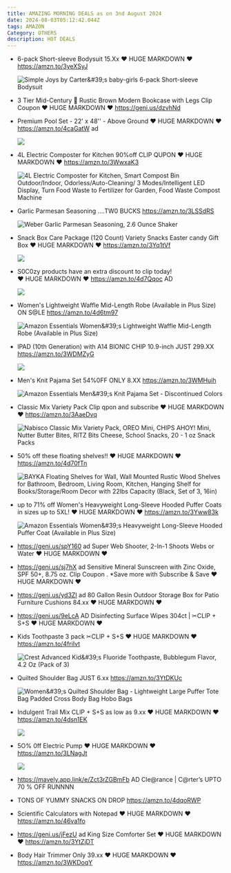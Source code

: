 ```yaml
---
title: AMAZING MORNING DEALS as on 3nd August 2024
date: 2024-08-03T05:12:42.044Z
tags: AMAZON
Category: OTHERS
description: HOT DEALS
---
```

* 6-pack Short-sleeve Bodysuit
  15.Xx
  ♥ HUGE MARKDOWN ♥
  https://amzn.to/3yeXSyJ<!--StartFragment-->

  ![Simple Joys by Carter\&#39;s baby-girls 6-pack Short-sleeve Bodysuit](https://m.media-amazon.com/images/I/81xFmXty3pL._AC_SY679_.jpg)
* 3 Tier Mid-Century 🏡 Rustic Brown Modern Bookcase with Legs
  Clip Coupon 
  ♥ HUGE MARKDOWN ♥
  https://geni.us/dzvhNd
* Premium Pool Set - 22' x 48'' - Above Ground 
  ♥ HUGE MARKDOWN ♥
  https://amzn.to/4caGatW    ad<!--StartFragment-->

  ![](https://m.media-amazon.com/images/I/61K9B5rtr8L._AC_SL1500_.jpg)
* 4L Electric Composter for Kitchen
  90%off
  CLIP QUPON
  ♥ HUGE MARKDOWN ♥
  https://amzn.to/3WwxaK3<!--StartFragment-->

  ![4L Electric Composter for Kitchen, Smart Compost Bin Outdoor/Indoor, Odorless/Auto-Cleaning/ 3 Modes/Intelligent LED Display, Turn Food Waste to Fertilizer for Garden, Food Waste Compost Machine](https://m.media-amazon.com/images/I/71bILHD6geL._AC_SX522_.jpg)
* Garlic Parmesan Seasoning
  ....TW0 BUCKS
  https://amzn.to/3LSSdRS<!--StartFragment-->

  ![Weber Garlic Parmesan Seasoning, 2.6 Ounce Shaker](https://m.media-amazon.com/images/I/815lPniJzaL._SX679_.jpg)
* Snack Box Care Package (120 Count) Variety Snacks Easter candy Gift Box
  ♥ HUGE MARKDOWN ♥
  https://amzn.to/3Yq1tVf<!--StartFragment-->

  ![](https://m.media-amazon.com/images/I/A105eY194cL._SL1500_.jpg)
* S0C0zy products have an extra discount to clip today!\
  ♥ HUGE MARKDOWN ♥
  https://amzn.to/4d7Qqoc    AD<!--StartFragment-->

  ![](https://m.media-amazon.com/images/S/al-na-9d5791cf-3faf/607ec0eb-d3e4-4e4a-849e-11b53651008f._CR0,186,1446,756_SX507_QL70_.png)
* Women's Lightweight Waffle Mid-Length Robe (Available in Plus Size) ON S@LE
  https://amzn.to/4d6tm97<!--StartFragment-->

  ![Amazon Essentials Women\&#39;s Lightweight Waffle Mid-Length Robe (Available in Plus Size)](https://m.media-amazon.com/images/I/71gxJg9BnVL._AC_SX679_.jpg)
* lPAD (10th Generation) with A14 BlONIC CHlP 10.9-inch
  JUST 299.XX 
  https://amzn.to/3WDMZyG<!--StartFragment-->

  ![](https://m.media-amazon.com/images/I/61oo+mrbI2L._AC_SL1500_.jpg)
* Men's Knit Pajama Set
  54%0FF ONLY 8.XX
  https://amzn.to/3WMHuih<!--StartFragment-->

  ![Amazon Essentials Men\&#39;s Knit Pajama Set - Discontinued Colors](https://m.media-amazon.com/images/I/81-vXbcvrvL._AC_SX522_.jpg)
* Classic Mix Variety Pack
  Clip qpon and subscribe
  ♥ HUGE MARKDOWN ♥
  https://amzn.to/3AaeDvq<!--StartFragment-->

  ![Nabisco Classic Mix Variety Pack, OREO Mini, CHIPS AHOY! Mini, Nutter Butter Bites, RITZ Bits Cheese, School Snacks, 20 - 1 oz Snack Packs](https://m.media-amazon.com/images/I/51H0Krw5abL._SX300_SY300_QL70_FMwebp_.jpg)
* 50% off these floating shelves!!
  ♥ HUGE MARKDOWN ♥
  https://amzn.to/4d70fTn<!--StartFragment-->

  ![BAYKA Floating Shelves for Wall, Wall Mounted Rustic Wood Shelves for Bathroom, Bedroom, Living Room, Kitchen, Hanging Shelf for Books/Storage/Room Decor with 22lbs Capacity (Black, Set of 3, 16in)](https://m.media-amazon.com/images/I/71OtjngZsOL.__AC_SY300_SX300_QL70_FMwebp_.jpg)
* up to 71% off 
  Women's Heavyweight Long-Sleeve Hooded Puffer Coats in sizes up to 5XL!
  ♥ HUGE MARKDOWN ♥
  https://amzn.to/3Yww83k<!--StartFragment-->

  ![Amazon Essentials Women\&#39;s Heavyweight Long-Sleeve Hooded Puffer Coat (Available in Plus Size)](https://m.media-amazon.com/images/I/81ji1C9gb-L._AC_SX522_.jpg)
* https://geni.us/spY160  ad
  Super Web Shooter, 2-In-1 Shoots Webs or Water
  ♥ HUGE MARKDOWN ♥
* https://geni.us/sj7hX   ad
  Sensitive Mineral Sunscreen with Zinc Oxide, SPF 50+, 8.75 oz.
  Clip Coupon .
  *Save more with Subscribe & Save
  ♥ HUGE MARKDOWN ♥
* https://geni.us/yd3ZI   ad
  80 Gallon Resin Outdoor Storage Box for Patio Furniture Cushions
  84.xx 
  ♥ HUGE MARKDOWN ♥
* https://geni.us/9eLcA   AD
  Disinfecting Surface Wipes 304ct |
  ✂CLlP + S+S
  ♥ HUGE MARKDOWN ♥
* Kids Toothpaste 3 pack
  ✂CLlP + S+S
  ♥ HUGE MARKDOWN ♥
  https://amzn.to/4friIvt<!--StartFragment-->

  ![Crest Advanced Kid\&#39;s Fluoride Toothpaste, Bubblegum Flavor, 4.2 Oz (Pack of 3)](https://m.media-amazon.com/images/I/51wOqzFPDFL._SX300_SY300_QL70_FMwebp_.jpg)

  <!--EndFragment-->
* Quilted Shoulder Bag
  JUST 6.xx 
  https://amzn.to/3YtDKUc<!--StartFragment-->

  ![Women\&#39;s Quilted Shoulder Bag - Lightweight Large Puffer Tote Bag Padded Cross Body Bag Hobo Bags](https://m.media-amazon.com/images/I/61jSjJj23gL._AC_SY500_.jpg)

  <!--EndFragment-->
* Indulgent Trail Mix 
  CLlP + S+S as low as 9.xx 
  ♥ HUGE MARKDOWN ♥
  https://amzn.to/4dsn1EK<!--StartFragment-->

  ![](https://m.media-amazon.com/images/I/813aRn4fjkL._SL1500_.jpg)

  <!--EndFragment-->
* 5O% 0ff Electric Pump 
  ♥ HUGE MARKDOWN ♥
  https://amzn.to/3LNagJt<!--StartFragment-->

  ![](https://m.media-amazon.com/images/I/41AGAKFHkTL._SR400,400_.jpg)

  <!--EndFragment-->
* https://mavely.app.link/e/Zct3rZGBmFb    AD
  Cle@rance | C@rter’s  UPTO 70 % OFF RUNNNN
* TONS OF YUMMY SNACKS ON DROP
  https://amzn.to/4dqoRWP
* Scientific Calculators with Notepad
  ♥ HUGE MARKDOWN ♥
  https://amzn.to/46va1fo
* https://geni.us/jFezU  ad
  King Size Comforter Set 
  ♥ HUGE MARKDOWN ♥
  https://amzn.to/3YtZjDT
* Body Hair Trimmer 
  Only  39.xx 
  ♥ HUGE MARKDOWN ♥
  https://amzn.to/3WKDoqY